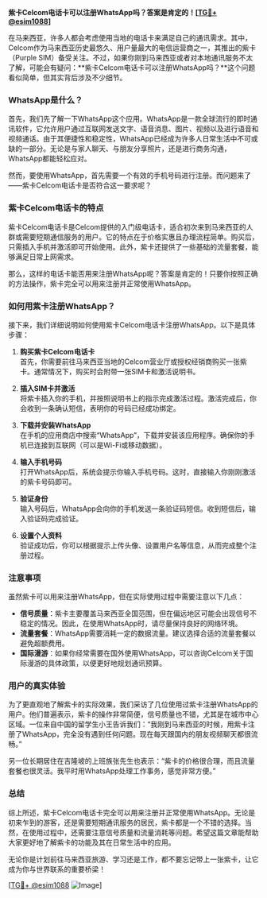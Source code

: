 **紫卡Celcom电话卡可以注册WhatsApp吗？答案是肯定的！[[TG💪+ @esim1088](https://t.me/s/esim1088)]**

在马来西亚，许多人都会考虑使用当地的电话卡来满足自己的通讯需求。其中，Celcom作为马来西亚历史最悠久、用户量最大的电信运营商之一，其推出的紫卡（Purple SIM）备受关注。不过，如果你刚到马来西亚或者对本地通讯服务不太了解，可能会有疑问：**紫卡Celcom电话卡可以注册WhatsApp吗？**这个问题看似简单，但其实背后涉及不少细节。

### WhatsApp是什么？

首先，我们先了解一下WhatsApp这个应用。WhatsApp是一款全球流行的即时通讯软件，它允许用户通过互联网发送文字、语音消息、图片、视频以及进行语音和视频通话。由于其便捷性和稳定性，WhatsApp已经成为许多人日常生活中不可或缺的一部分。无论是与家人聊天、与朋友分享照片，还是进行商务沟通，WhatsApp都能轻松应对。

然而，要使用WhatsApp，首先需要一个有效的手机号码进行注册。而问题来了——紫卡Celcom电话卡是否符合这一要求呢？

### 紫卡Celcom电话卡的特点

紫卡Celcom电话卡是Celcom提供的入门级电话卡，适合初次来到马来西亚的人群或需要短期通信服务的用户。它的特点在于价格实惠且办理流程简单。购买后，只需插入手机并激活即可开始使用。此外，紫卡还提供了一些基础的流量套餐，能够满足日常上网需求。

那么，这样的电话卡能否用来注册WhatsApp呢？答案是肯定的！只要你按照正确的方法操作，紫卡完全可以用来注册并正常使用WhatsApp。

### 如何用紫卡注册WhatsApp？

接下来，我们详细说明如何使用紫卡Celcom电话卡注册WhatsApp。以下是具体步骤：

1. **购买紫卡Celcom电话卡**  
   首先，你需要前往马来西亚当地的Celcom营业厅或授权经销商购买一张紫卡。通常情况下，购买时会附带一张SIM卡和激活说明书。

2. **插入SIM卡并激活**  
   将紫卡插入你的手机，并按照说明书上的指示完成激活过程。激活完成后，你会收到一条确认短信，表明你的号码已经成功绑定。

3. **下载并安装WhatsApp**  
   在手机的应用商店中搜索“WhatsApp”，下载并安装该应用程序。确保你的手机已连接到互联网（可以是Wi-Fi或移动数据）。

4. **输入手机号码**  
   打开WhatsApp后，系统会提示你输入手机号码。这时，直接输入你刚刚激活的紫卡号码即可。

5. **验证身份**  
   输入号码后，WhatsApp会向你的手机发送一条验证码短信。收到短信后，输入验证码完成验证。

6. **设置个人资料**  
   验证成功后，你可以根据提示上传头像、设置用户名等信息，从而完成整个注册过程。

### 注意事项

虽然紫卡可以用来注册WhatsApp，但在实际使用过程中需要注意以下几点：

- **信号质量**：紫卡主要覆盖马来西亚全国范围，但在偏远地区可能会出现信号不稳定的情况。因此，在使用WhatsApp时，请尽量保持良好的网络环境。
- **流量套餐**：WhatsApp需要消耗一定的数据流量。建议选择合适的流量套餐以避免超额费用。
- **国际漫游**：如果你经常需要在国外使用WhatsApp，可以咨询Celcom关于国际漫游的具体政策，以便更好地规划通讯预算。

### 用户的真实体验

为了更直观地了解紫卡的实际效果，我们采访了几位使用过紫卡注册WhatsApp的用户。他们普遍表示，紫卡的操作非常简便，信号质量也不错，尤其是在城市中心区域。一位来自中国的留学生小王告诉我们：“我刚到马来西亚的时候，用紫卡注册了WhatsApp，完全没有遇到任何问题。现在每天跟国内的朋友视频聊天都很流畅。”

另一位长期居住在吉隆坡的上班族张先生也表示：“紫卡的价格很合理，而且流量套餐也很灵活。我平时用WhatsApp处理工作事务，感觉非常方便。”

### 总结

综上所述，紫卡Celcom电话卡完全可以用来注册并正常使用WhatsApp。无论是初来乍到的游客，还是需要短期通讯服务的居民，紫卡都是一个不错的选择。当然，在使用过程中，还需要注意信号质量和流量消耗等问题。希望这篇文章能帮助大家更好地了解紫卡的功能及其在日常生活中的应用。

无论你是计划前往马来西亚旅游、学习还是工作，都不要忘记带上一张紫卡，让它成为你与世界联系的重要桥梁！

[[TG💪+ @esim1088](https://t.me/s/esim1088) ![Image](https://i.postimg.cc/4NQfJmqS/Snipaste-2025-05-13-00-14-12.png)]